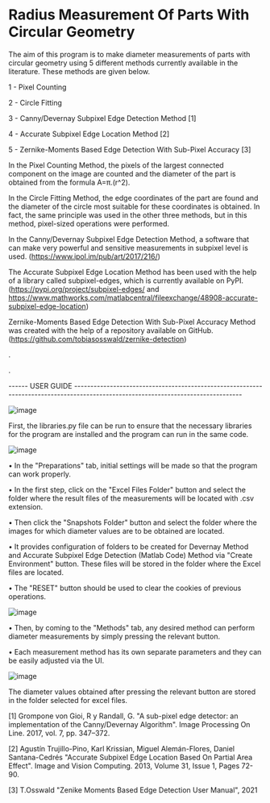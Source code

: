 # Radius Measurement Of Parts With Circular Geometry


The aim of this program is to make diameter measurements of parts with circular geometry using 5 different methods currently available in the literature. These methods are given below.

   1 - Pixel Counting

   2 - Circle Fitting

   3 - Canny/Devernay Subpixel Edge Detection Method [1]

   4 - Accurate Subpixel Edge Location Method [2]

   5 - Zernike-Moments Based Edge Detection With Sub-Pixel Accuracy [3]

In the Pixel Counting Method, the pixels of the largest connected component on the image are counted and the diameter of the part is obtained from the formula A=π.(r^2).

In the Circle Fitting Method, the edge coordinates of the part are found and the diameter of the circle most suitable for these coordinates is obtained. In fact, the same principle was used in the other three methods, but in this method, pixel-sized operations were performed.

In the Canny/Devernay Subpixel Edge Detection Method, a software that can make very powerful and sensitive measurements in subpixel level is used.
(https://www.ipol.im/pub/art/2017/216/)

The Accurate Subpixel Edge Location Method has been used with the help of a library called subpixel-edges, which is currently available on PyPI.
(https://pypi.org/project/subpixel-edges/ and https://www.mathworks.com/matlabcentral/fileexchange/48908-accurate-subpixel-edge-location)

Zernike-Moments Based Edge Detection With Sub-Pixel Accuracy Method was created with the help of a repository available on GitHub.
(https://github.com/tobiasosswald/zernike-detection)

.

.


------ USER GUIDE ----------------------------------------------------------------------------------------------------------------------------------

![image](https://user-images.githubusercontent.com/52501795/148018520-1db6ae1c-0174-46a2-a8ca-a84bf28ff4e5.png)

First, the libraries.py file can be run to ensure that the necessary libraries for the program are installed and the program can run in the same code.


![image](https://user-images.githubusercontent.com/52501795/148018218-7eb48b1e-042b-449e-aeb0-a8300dc1c05d.png)

• In the "Preparations" tab, initial settings will be made so that the program can work properly.

• In the first step, click on the "Excel Files Folder" button and select the folder where the result files of the measurements will be located with .csv extension.

• Then click the "Snapshots Folder" button and select the folder where the images for which diameter values are to be obtained are located.

• It provides configuration of folders to be created for Devernay Method and Accurate Subpixel Edge Detection (Matlab Code) Method via "Create Environment" button. These files will be stored in the folder where the Excel files are located.

• The "RESET" button should be used to clear the cookies of previous operations.


![image](https://user-images.githubusercontent.com/52501795/148019335-860ea68e-d719-491a-bda8-3a4fdbd7e429.png)



• Then, by coming to the "Methods" tab, any desired method can perform diameter measurements by simply pressing the relevant button.

• Each measurement method has its own separate parameters and they can be easily adjusted via the UI.

![image](https://user-images.githubusercontent.com/52501795/148019570-9d070889-cd98-4317-9b83-0b12f60e9616.png)


The diameter values obtained after pressing the relevant button are stored in the folder selected for excel files.




[1] Grompone von Gioi, R y Randall, G. "A sub-pixel edge detector: an implementation of the Canny/Devernay Algorithm". Image Processing On Line. 2017, vol. 7, pp. 347–372.

[2] Agustín Trujillo-Pino, Karl Krissian, Miguel Alemán-Flores, Daniel Santana-Cedrés "Accurate Subpixel Edge Location Based On Partial Area Effect". Image and Vision Computing. 2013, Volume 31, Issue 1, Pages 72-90.

[3] T.Osswald "Zenike Moments Based Edge Detection User Manual", 2021
